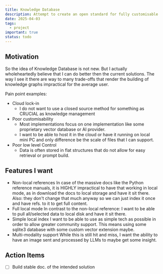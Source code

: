 ```yaml
---
title: Knowledge Database
description: Attempt to create an open standard for fully customisable documentation.
date: 2025-04-03
tags:
  - project
important: true
status: todo
---
```


## Motivation

So the idea of Knowledge Database is not new. 
But I actually wholeheartedly believe that I can do better then the current solutions.
The way I see it there are way to many trade-offs that render the building of knowledge
graphs impractical for the average user.

Pain point examples:

- Cloud lock-in
    - I do not want to use a closed source method for something as CRUCIAL as knowledge management
- Poor customisability
    - Most implementations focus on one implementation like some proprietary vector database or AI provider.
    - I want to be able to host it in the cloud or have it running on local mini
    PC and only difference be the scale of files that I can support. 
- Poor low level Control
    - Data is often stored in flat structures that do not allow for easy retrieval or prompt build.

## Features I want

- Non-local references
    In case of the massive docs like the Python reference manuals, it is
    HIGHLY impractical to have that working in local mode, as in download the
    docs to local storage and have it sit there. Also: they don't change that
    much anyway so we can just index it once and have refs. to it to get full
    content.
- Full local mode
    In contrast to the non-local reference: I want to be able to pull
    all/selected data to local disk and have it sit there.
- Simple local index
    I want to be able to use as simple tech as possible in order to allow
    greater community support. This means using some sqlite3 database 
    with some custom vector extension maybe.
- Multi-modality support
    While this is still hit and miss, I want the ability to have an image sent
    and processed by LLMs to maybe get some insight.

## Action Items

- [ ] Build stable doc. of the intended solution
